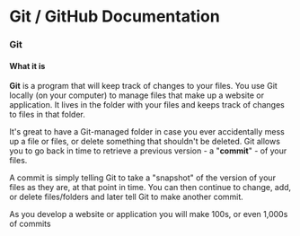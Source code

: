 # Git / GitHub Documentation #

### Git ###

#### What it is ####

**Git** is a program that will keep track of changes to your files. You use Git locally (on your computer) to manage files that make up a website or application. It lives in the folder with your files and keeps track of changes to files in that folder. 

It's great to have a Git-managed folder in case you ever accidentally mess up a file or files, or delete something that shouldn't be deleted. Git allows you to go back in time to retrieve a previous version - a "**commit**" - of your files. 

A commit is simply telling Git to take a "snapshot" of the version of your files as they are, at that point in time. You can then continue to change, add, or delete files/folders and later tell Git to make another commit. 

As you develop a website or application you will make 100s, or even 1,000s of commits